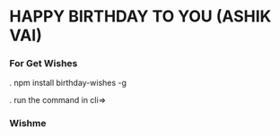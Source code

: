 # HAPPY BIRTHDAY TO YOU (ASHIK VAI)

  ### For Get Wishes

 . npm install birthday-wishes -g

 . run the command in cli=>
 ### Wishme